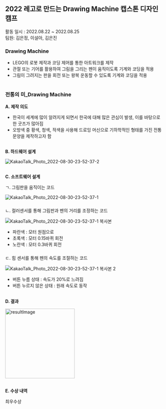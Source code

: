 ## 2022 레고로 만드는 Drawing Machine 캡스톤 디자인 캠프 
활동 일시 : 2022.08.22 ~ 2022.08.25  
팀원: 김은정, 이설아, 김은진

### Drawing Machine

- LEGO의 로봇 제작과 코딩 제어를 통한 아트워크를 제작
- 관절 또는 기어를 활용하여 그림을 그리는 펜이 움직이도록 기계와 코딩을 적용
- 그림이 그려지는 판을 회전 또는 왕복 운동할 수 있도록 기계와 코딩을 적용  
#
### 전통의 미_Drawing Machine

**A. 제작 의도**

- 한국이 세계에 많이 알려지게 되면서 한국에 대해 많은 관심이 발생, 이를 바탕으로 한 굿즈가 많아짐
- 오방색 중 황색, 청색, 적색을 사용해 드로잉 머신으로 기하학적인 형태를 가진 전통문양을 제작하고자 함  
##
**B. 하드웨어 설계**

![KakaoTalk_Photo_2022-08-30-23-52-37-2](https://user-images.githubusercontent.com/102431281/187479429-2026ec35-5f56-43bd-bca3-cbeefd9c2100.jpeg)  
##
**C. 소프트웨어 설계**

ㄱ. 그림판을 움직이는 코드

![KakaoTalk_Photo_2022-08-30-23-52-37-1](https://user-images.githubusercontent.com/102431281/187479622-d6cc9e11-5e2e-4eff-a1cf-4ca636b51c5c.png)  
###
ㄴ. 컬러센서를 통해 그림판과 펜의 거리를 조정하는 코드

![KakaoTalk_Photo_2022-08-30-23-52-37-1 복사본](https://user-images.githubusercontent.com/102431281/187479724-f0d5c1dd-048b-476b-af35-193489b92cbd.png)

- 파란색 : 모터 원점으로
- 초록색 : 모터 0.15바퀴 회전
- 노란색 : 모터 0.3바퀴 회전  
###
ㄷ. 힘 센서를 통해 펜의 속도를 조절하는 코드

![KakaoTalk_Photo_2022-08-30-23-52-37-1 복사본 2](https://user-images.githubusercontent.com/102431281/187479819-9b771233-5fe8-49e3-a19d-e0b1ac1f7128.png)

- 버튼 누름 상태 : 속도가 20%로 느려짐
- 버튼 누르지 않은 상태 : 원래 속도로 동작  
##
**D. 결과**

<img width="222" alt="resultImage" src="https://user-images.githubusercontent.com/102431281/187481947-fb44f0b1-bf40-43b4-ae4b-0a2d4df40ce7.png">

##

**E. 수상 내역**

최우수상